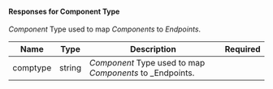 
#### Responses for Component Type

_Component_ Type used  to map _Components_ to _Endpoints_.

| Name     | Type   | Description                                               | Required |
|----------|--------|-----------------------------------------------------------|----------|
| comptype | string | _Component_  Type used to map _Components_ to _Endpoints. |          |
